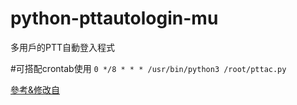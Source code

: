 # python-pttautologin-mu
多用戶的PTT自動登入程式

#可搭配crontab使用
```0 */8 * * * /usr/bin/python3 /root/pttac.py```

[參考&修改自](https://github.com/twtrubiks/PttAutoLoginPost)
